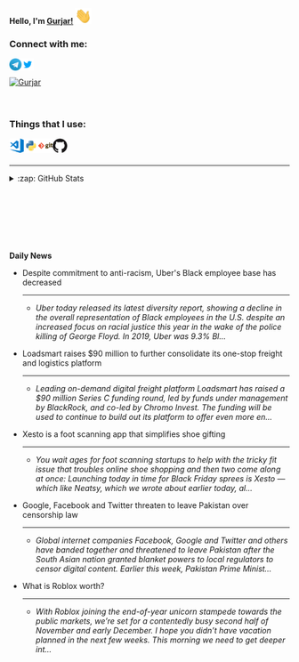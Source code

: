 #### Hello, I'm [Gurjar!](https://GurjarKing.github.io) <img src="https://raw.githubusercontent.com/ABSphreak/ABSphreak/master/gifs/Hi.gif" width="30px"></h2>


### Connect with me:

[<img align="left" alt="Gurjar | Telegram" width="22px" src="https://raw.githubusercontent.com/github/explore/80688e429a7d4ef2fca1e82350fe8e3517d3494d/topics/telegram/telegram.png" />][Telegram]
[<img align="left" alt="Gurjar | Twitter" width="22px" src="https://raw.githubusercontent.com/github/explore/80688e429a7d4ef2fca1e82350fe8e3517d3494d/topics/twitter/twitter.png" />][Twitter]
<br >
<br >
<a href="https://github.com/GurjarKing"><img src="https://komarev.com/ghpvc/?username=GurjarKing" alt="Gurjar" /></a> <br />
<br />
<br />
<!-- <br >

![](https://visitor-badge.glitch.me/badge?page_id=GurjarKing)

<br /> -->

### Things that I use:

[<img align="left" alt="Visual Studio Code" width="26px" src="https://raw.githubusercontent.com/github/explore/80688e429a7d4ef2fca1e82350fe8e3517d3494d/topics/visual-studio-code/visual-studio-code.png" />][VSCode]
[<img align="left" alt="Python" width="26px" src="https://raw.githubusercontent.com/github/explore/80688e429a7d4ef2fca1e82350fe8e3517d3494d/topics/python/python.png" />][Python]
[<img align="left" alt="Git" width="26px" src="https://raw.githubusercontent.com/github/explore/80688e429a7d4ef2fca1e82350fe8e3517d3494d/topics/git/git.png" />][Git]
[<img align="left" alt="GitHub" width="26px" src="https://raw.githubusercontent.com/github/explore/78df643247d429f6cc873026c0622819ad797942/topics/github/github.png" />][Github]

<br />
<br />

---
<details>
  <summary>:zap: GitHub Stats</summary>

<img align="left" alt="Gurjar's Github Stats" src="https://github-readme-stats.vercel.app/api?username=GurjarKing&show_icons=true&hide_border=true&count_private=true&include_all_commit=true&theme=algolia" />

</details>

<!-- ### 🔔 My latest tweet
<a href="https://twitter.com/Gurjar_King43" target="_blank">
	<img src="https://github.com/GurjarKing/GurjarKing/raw/master/tweet.png" width="70%" align="center" alt="Click to view on Twitter" title="My latest tweet, as an image"/>
</a> -->
<br>

<pre>

</pre>

<!-- **Quote of the hour:**

{qoth}

~ {qoth_author}
<pre>

</pre> -->
<br>
<pre>


</pre>
<strong>Daily News</strong>
  
  - Despite commitment to anti-racism, Uber's Black employee base has decreased
     <hr/>
     
      - *Uber today released its latest diversity report, showing a decline in the overall representation of Black employees in the U.S. despite an increased focus on racial justice this year in the wake of the police killing of George Floyd. In 2019, Uber was 9.3% Bl…*
     
  - Loadsmart raises $90 million to further consolidate its one-stop freight and logistics platform
      <hr/>
      
      - *Leading on-demand digital freight platform Loadsmart has raised a $90 million Series C funding round, led by funds under management by BlackRock, and co-led by Chromo Invest. The funding will be used to continue to build out its platform to offer even more en…*
      
  - Xesto is a foot scanning app that simplifies shoe gifting
      <hr/>
      
      - *You wait ages for foot scanning startups to help with the tricky fit issue that troubles online shoe shopping and then two come along at once: Launching today in time for Black Friday sprees is Xesto — which like Neatsy, which we wrote about earlier today, al…*
      
  - Google, Facebook and Twitter threaten to leave Pakistan over censorship law
      <hr/>
      
      - *Global internet companies Facebook, Google and Twitter and others have banded together and threatened to leave Pakistan after the South Asian nation granted blanket powers to local regulators to censor digital content. Earlier this week, Pakistan Prime Minist…*
       
  - What is Roblox worth?
      <hr/>
       
       - *With Roblox joining the end-of-year unicorn stampede towards the public markets, we’re set for a contentedly busy second half of November and early December. I hope you didn’t have vacation planned in the next few weeks. This morning we need to get deeper int…*
      

<br />

[VSCode]: https://code.visualstudio.com/
[Python]: https://www.python.org/
[Git]: https://git-scm.com/
[Github]: https://github.com/
[Telegram]: https://t.me/Gurjar_King/
[Twitter]: https://twitter.com/Gurjar_King43/
